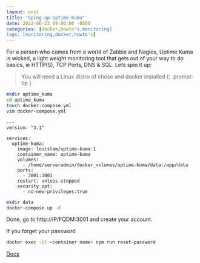 ```yaml
---
layout: post
title: "Sping-up-Uptime-Kuma"
date: 2022-06-23 09:00:00 -0500
categories: [docker,howto's,monitoring]
tags: [monitoring,docker,howto's]
---
```


For a person who comes from a world of Zabbix and Nagios, Uptime Kuma is wicked, a light weight monitoring tool that gets out of your way to do basics, ie HTTP(S), TCP Ports, DNS & SQL.  Lets spin it up:

> You will need a Linux distro of chose and docker installed
{: .prompt-tip }

```bash
mkdir uptime_kuma
cd uptime_kuma
touch docker-compose.yml
vim docker-compose.yml
```

```yaml;
---
version: "3.1"

services:
  uptime-kuma:
    image: louislam/uptime-kuma:1
    container_name: uptime-kuma
    volumes:
      - /home/serveradmin/docker_volumes/uptime-kuma/data:/app/data
    ports:
      - 3001:3001
    restart: unless-stopped
    security_opt:
      - no-new-privileges:true
```

```bash
mkdir data
docker-compose up -d
```

Done, go to http://IP/FQDM:3001 and create your account. 

If you forget your password

```bash
docker exec -it <container name> npm run reset-password
```

[Docs](https://uptime.kuma.pet/docs/README)